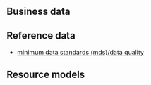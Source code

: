 
## Business data

## Reference data

* [minimum data standards (mds)/data quality](reference_data/README.md)

## Resource models

